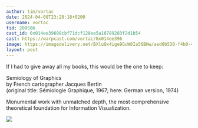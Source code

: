 ```yaml
---
author: tim/vortac
date: 2024-04-08T23:28:18+0200
username: vortac
fid: 209586
cast_id: 0x014ee39698cbf71dcf128ee5a10789283f2d1b54
cast: https://warpcast.com/vortac/0x014ee396
image: https://imagedelivery.net/BXluQx4ige9GuW0Ia56BHw/aed0b530-f4b0-406d-5c30-5cd05c49b900/original
layout: post
---
```

If I had to give away all my books, this would be the one to keep:  
  
Semiology of Graphics   
by French cartographer Jacques Bertin   
(original title: Sémiologie Graphique, 1967; here: German version, 1974)  
  
Monumental work with unmatched depth, the most comprehensive theoretical foundation for Information Visualization.  

![](https://imagedelivery.net/BXluQx4ige9GuW0Ia56BHw/aed0b530-f4b0-406d-5c30-5cd05c49b900/original)